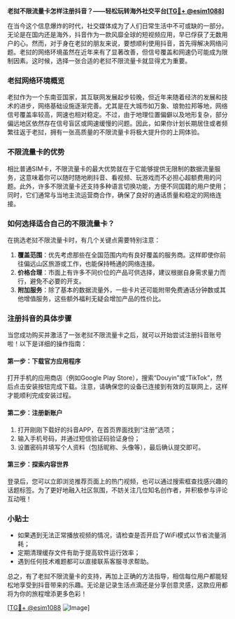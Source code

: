 **老挝不限流量卡怎样注册抖音？——轻松玩转海外社交平台[[TG💪+ @esim1088](https://t.me/s/esim1088)]**

在当今这个信息爆炸的时代，社交媒体成为了人们日常生活中不可或缺的一部分。无论是在国内还是海外，抖音作为一款风靡全球的短视频应用，早已俘获了无数用户的心。然而，对于身在老挝的朋友来说，要想顺利使用抖音，首先得解决网络问题。老挝的网络环境虽然在近年来有了显著改善，但信号覆盖和网速仍可能成为限制因素。这时候，选择一张合适的老挝不限流量卡就显得尤为重要。

### 老挝网络环境概览

老挝作为一个东南亚国家，其互联网发展起步较晚，但近年来随着经济的发展和技术的进步，网络基础设施逐渐完善。尤其是在大城市如万象、琅勃拉邦等地，网络信号覆盖率较高，网速也相对稳定。不过，由于地理位置偏僻以及地形复杂，部分偏远地区依然存在信号盲区或网速缓慢的问题。因此，如果你计划长期居住或者频繁往返于老挝，拥有一张高质量的不限流量卡将极大提升你的上网体验。

### 不限流量卡的优势

相比普通SIM卡，不限流量卡的最大优势就在于它能够提供无限制的数据流量服务，这意味着你可以随时随地刷抖音、看视频、玩游戏而不必担心超额费用的问题。此外，许多不限流量卡还支持多种语言切换功能，方便不同国籍的用户使用；同时，它们通常与当地主流运营商合作，确保了良好的通话质量和稳定的网络连接。

### 如何选择适合自己的不限流量卡？

在挑选老挝不限流量卡时，有几个关键点需要特别注意：

1. **覆盖范围**：优先考虑那些在全国范围内均有良好覆盖的服务商。这样即使你前往偏远山区旅游或工作，也能保持畅通的网络连接。
2. **价格合理**：市面上有许多不同价位的产品可供选择，建议根据自身需求量力而行，避免不必要的开支。
3. **附加服务**：除了基本的数据流量外，一些卡片还可能附带免费通话分钟数或其他增值服务，这些额外福利无疑会增加产品的性价比。

### 注册抖音的具体步骤

当您成功购买并激活了一张老挝不限流量卡之后，就可以开始尝试注册抖音账号啦！以下是详细的操作指南：

#### 第一步：下载官方应用程序
打开手机的应用商店（例如Google Play Store），搜索“Douyin”或“TikTok”，然后点击安装按钮完成下载。注意，请确保您的设备已连接到有效的互联网上，这样才能顺利完成安装过程。

#### 第二步：注册新账户
1. 打开刚刚下载好的抖音APP，在首页界面找到“注册”选项；
2. 输入手机号码，并通过短信验证码验证身份；
3. 设置密码并填写个人资料（包括昵称、头像等），最后确认提交即可。

#### 第三步：探索内容世界
登录后，您可以立即浏览推荐页面上的热门视频，也可以通过搜索框查找感兴趣的话题标签。为了更好地融入社区氛围，不妨关注几位知名创作者，并积极参与评论互动哦！

### 小贴士

- 如果遇到无法正常播放视频的情况，请检查是否开启了WiFi模式以节省流量消耗；
- 定期清理缓存文件有助于提高软件运行效率；
- 遇到任何技术难题都可以直接联系客服寻求帮助。

总之，有了老挝不限流量卡的支持，再加上正确的方法指导，相信每位用户都能轻松地享受到抖音带来的乐趣。无论是记录生活点滴还是分享创意灵感，这款应用都将为你的旅程增添更多色彩！

[[TG💪+ @esim1088](https://t.me/s/esim1088) ![Image](https://i.postimg.cc/4NQfJmqS/Snipaste-2025-05-13-00-14-12.png)]